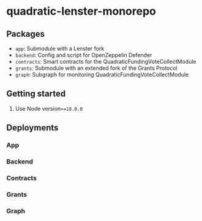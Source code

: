 # quadratic-lenster-monorepo

## Packages

* `app`: Submodule with a Lenster fork
* `backend`: Config and script for OpenZeppelin Defender
* `contracts`: Smart contracts for the QuadraticFundingVoteCollectModule
* `grants`: Submodule with an extended fork of the Grants Protocol
* `graph`: Subgraph for monitoring QuadraticFundingVoteCollectModule

## Getting started

1. Use Node version`>=18.0.0`


## Deployments

### App


### Backend


### Contracts


### Grants


### Graph
